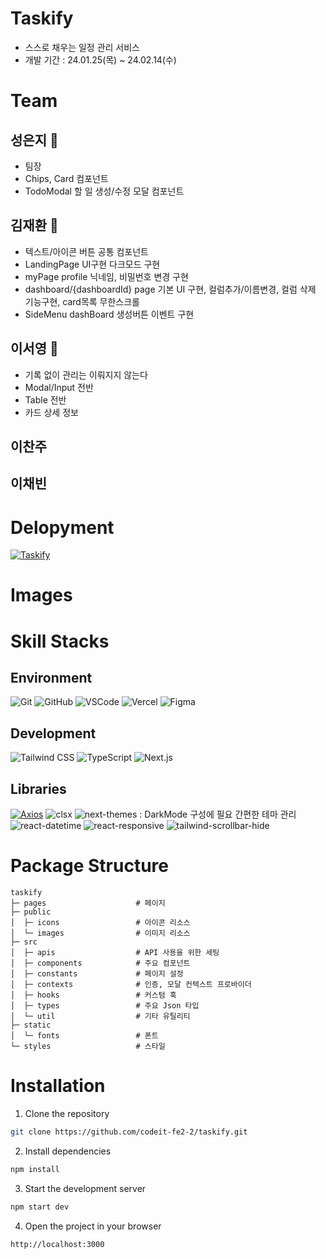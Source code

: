 # Taskify

- 스스로 채우는 일정 관리 서비스
- 개발 기간 : 24.01.25(목) ~ 24.02.14(수)

# Team

## 성은지 👑

- 팀장
- Chips, Card 컴포넌트
- TodoModal 할 일 생성/수정 모달 컴포넌트

## 김재환 🍚

- 텍스트/아이콘 버튼 공통 컴포넌트
- LandingPage UI구현 다크모드 구현
- myPage profile 닉네임, 비밀번호 변경 구현
- dashboard/{dashboardId} page 기본 UI 구현, 컬럼추가/이름변경, 컬럼 삭제 기능구현, card목록 무한스크롤
- SideMenu dashBoard 생성버튼 이벤트 구현

## 이서영 🦐

- 기록 없이 관리는 이뤄지지 않는다
- Modal/Input 전반
- Table 전반
- 카드 상세 정보

## 이찬주

## 이채빈

# Delopyment

<a href="https://taskify-theta-seven.vercel.app/"><img alt="Taskify" src ="https://img.shields.io/badge/Taskify-5534DA.svg?&style=for-the-badge"/></a>

# Images

# Skill Stacks

## Environment

<img alt="Git" src ="https://img.shields.io/badge/Git-f05032.svg?&style=for-the-badge&logo=Git&logoColor=white"/> <img alt="GitHub" src ="https://img.shields.io/badge/GitHub-181717.svg?&style=for-the-badge&logo=GitHub&logoColor=white"/> <img alt="VSCode" src ="https://img.shields.io/badge/VSCode-007acc.svg?&style=for-the-badge&logo=visualstudiocode&logoColor=white"/> <img alt="Vercel" src ="https://img.shields.io/badge/Vercel-000000.svg?&style=for-the-badge&logo=Vercel&logoColor=white"/> <img alt="Figma" src ="https://img.shields.io/badge/Figma-f24e1e.svg?&style=for-the-badge&logo=Figma&logoColor=white"/>

## Development

<img alt="Tailwind CSS" src ="https://img.shields.io/badge/Tailwind_CSS-06B6D4.svg?&style=for-the-badge&logo=tailwindcss&logoColor=white"/> <img alt="TypeScript" src ="https://img.shields.io/badge/TypeScript-3178C6.svg?&style=for-the-badge&logo=TypeScript&logoColor=white"/> <img alt="Next.js" src ="https://img.shields.io/badge/Next.js-000000.svg?&style=for-the-badge&logo=Next.js&logoColor=white"/>

## Libraries

<a href="https://axios-http.com/kr/"><img alt="Axios" src ="https://img.shields.io/badge/Axios-5429e4.svg?&logo=Axios&logoColor=white&style=for-the-badge"/></a>
<img alt="clsx" src ="https://img.shields.io/badge/clsx-CB3837.svg?&style=for-the-badge"/>
<img alt="next-themes" src ="https://img.shields.io/badge/next_themes-000.svg?&style=for-the-badge"/> : DarkMode 구성에 필요 간편한 테마 관리
<img alt="react-datetime" src ="https://img.shields.io/badge/react_datetime-61DAFB.svg?&style=for-the-badge"/>
<img alt="react-responsive" src ="https://img.shields.io/badge/react_responsive-61DAFB.svg?&style=for-the-badge"/>
<img alt="tailwind-scrollbar-hide" src ="https://img.shields.io/badge/tailwind_scrollbar_hide-06B6D4.svg?&style=for-the-badge"/>

# Package Structure

```
taskify
├─ pages                    # 페이지
├─ public
│  ├─ icons                 # 아이콘 리소스
│  └─ images                # 이미지 리소스
├─ src
│  ├─ apis                  # API 사용을 위한 세팅
│  ├─ components            # 주요 컴포넌트
│  ├─ constants             # 페이지 설정
│  ├─ contexts              # 인증, 모달 컨텍스트 프로바이더
│  ├─ hooks                 # 커스텀 훅
│  ├─ types                 # 주요 Json 타입
│  └─ util                  # 기타 유틸리티
├─ static
│  └─ fonts                 # 폰트
└─ styles                   # 스타일
```

# Installation

1. Clone the repository

```bash
git clone https://github.com/codeit-fe2-2/taskify.git
```

2. Install dependencies

```bash
npm install
```

3. Start the development server

```bash
npm start dev
```

4. Open the project in your browser

```bash
http://localhost:3000
```
